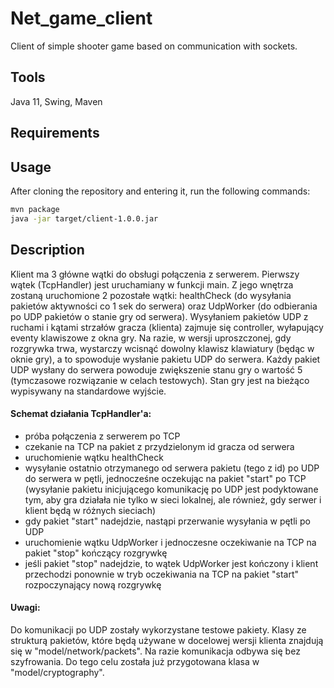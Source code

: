 # Net_game_client

Client of simple shooter game based on communication with sockets.

## Tools
Java 11, Swing, Maven

## Requirements


## Usage
After cloning the repository and entering it, run the following commands:
```bash
mvn package
java -jar target/client-1.0.0.jar
```

## Description

Klient ma 3 główne wątki do obsługi połączenia z serwerem. Pierwszy wątek (TcpHandler) jest uruchamiany w funkcji main. Z jego wnętrza zostaną uruchomione 2 pozostałe wątki: healthCheck (do wysyłania pakietów aktywności co 1 sek do serwera) oraz UdpWorker (do odbierania po UDP pakietów o stanie gry od serwera). Wysyłaniem pakietów UDP z ruchami i kątami strzałów gracza (klienta) zajmuje się controller, wyłapujący eventy klawiszowe z okna gry. Na razie, w wersji uproszczonej, gdy rozgrywka trwa, wystarczy wcisnąć dowolny klawisz klawiatury (będąc w oknie gry), a to spowoduje wysłanie pakietu UDP do serwera. Każdy pakiet UDP wysłany do serwera powoduje zwiększenie stanu gry o wartość 5 (tymczasowe rozwiązanie w celach testowych). Stan gry jest na bieżąco wypisywany na standardowe wyjście.

#### Schemat działania TcpHandler'a:
- próba połączenia z serwerem po TCP
- czekanie na TCP na pakiet z przydzielonym id gracza od serwera
- uruchomienie wątku healthCheck 
- wysyłanie ostatnio otrzymanego od serwera pakietu (tego z id) po UDP do serwera w pętli, jednocześne oczekując na pakiet "start" po TCP (wysyłanie pakietu inicjującego komunikację po UDP jest podyktowane tym, aby gra działała nie tylko w sieci lokalnej, ale również, gdy serwer i klient będą w różnych sieciach)
- gdy pakiet "start" nadejdzie, nastąpi przerwanie wysyłania w pętli po UDP
- uruchomienie wątku UdpWorker i jednoczesne oczekiwanie na TCP na pakiet "stop" kończący rozgrywkę
- jeśli pakiet "stop" nadejdzie, to wątek UdpWorker jest kończony i klient przechodzi ponownie w tryb oczekiwania na TCP na pakiet "start" rozpoczynający nową rozgrywkę

#### Uwagi:
Do komunikacji po UDP zostały wykorzystane testowe pakiety. 
Klasy ze strukturą pakietów, które będą używane w docelowej wersji klienta znajdują się w "model/network/packets".
Na razie komunikacja odbywa się bez szyfrowania. Do tego celu została już przygotowana klasa w "model/cryptography".
